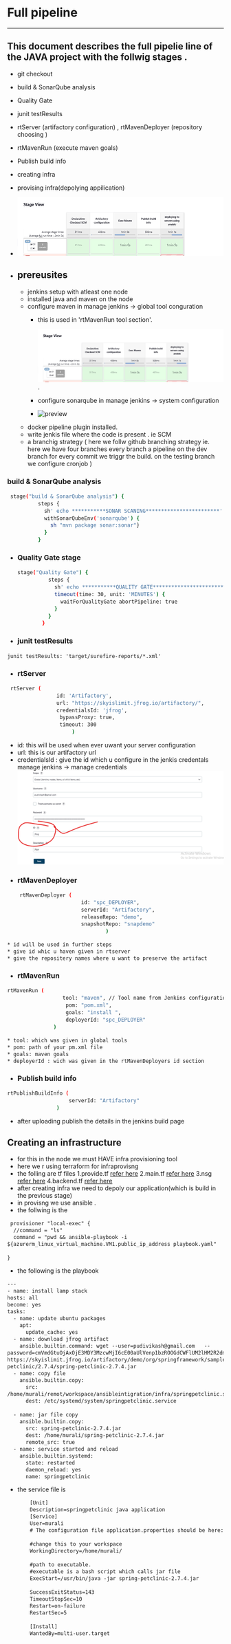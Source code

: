 # **Full pipeline**
---------------------

## **This document describes the full pipelie line of the JAVA project with the follwig stages .**
  * git checkout
  * build & SonarQube analysis
  * Quality Gate
  * junit testResults
  * rtServer (artifactory configuration) , rtMavenDeployer (repository choosing )
  * rtMavenRun (execute maven goals)
  * Publish build info
  * creating infra
  * provising infra(depolying appilication)
  * ![preview](img/1.png)

* ## prereusites 
   * jenkins setup with atleast one node
   * installed java and maven on the node
   * configure maven  in manage jenkins -> global tool conguration 
      * this is used in 'rtMavenRun tool section'. 
             
         ![preview](img/1.png).
      * configure sonarqube in manage jenkins -> system configuration
      * ![preview](img\.png)
    *  docker pipeline plugin installed. 
    * write jenkis file where the code is present . ie SCM
    * a branchig strategy ( here we follw github branching strategy ie. here we have four branches every branch a pipeline on the dev branch for every commit we triggr the build. on the testing branch we configure cronjob  )
 ###  build & SonarQube analysis
  ```bash
   stage("build & SonarQube analysis") {
            steps {
              sh' echo ***********SONAR SCANING************************'
              withSonarQubeEnv('sonarqube') {
                sh "mvn package sonar:sonar"}
              }
            }
  ```
* ###  Quality Gate stage
  ```bash
  stage("Quality Gate") {
            steps {
              sh' echo ***********QUALITY GATE************************'
              timeout(time: 30, unit: 'MINUTES') {
                waitForQualityGate abortPipeline: true
              }
            }
          }
  ```
*  ### junit testResults
  ```
  junit testResults: 'target/surefire-reports/*.xml'
  ```
*  ### rtServer 
  ```bash
   rtServer (
                  id: 'Artifactory',
                  url: "https://skyislimit.jfrog.io/artifactory/",
                  credentialsId: 'jfrog',
                   bypassProxy: true,
                   timeout: 300
                       )
  ```
   * id: this will be used when ever uwant your server configuration
   * url: this is our artifactory url 
   * credentialsId : give the id which u configure in the jenkis credentals
       manage jenkins -> manage credentials
        ![](img/4.png)
*  ### rtMavenDeployer
``` bash
    rtMavenDeployer (
                        id: "spc_DEPLOYER",
                        serverId: "Artifactory",
                        releaseRepo: "demo",
                        snapshotRepo: "snapdemo"
                                )
```
    * id will be used in further steps
    * give id whic u haven given in rtserver
    * give the repositery names where u want to preserve the artifact
*  ###  rtMavenRun
  ```bash
  rtMavenRun (
                    tool: "maven", // Tool name from Jenkins configuration
                     pom: "pom.xml",
                     goals: "install ",
                     deployerId: "spc_DEPLOYER"
                 )
  ```
    * tool: which was given in global tools
    * pom: path of your pm.xml file
    * goals: maven goals
    * deployerId : wich was given in the rtMavenDeployers id section
*  ### Publish build info
```bash 
rtPublishBuildInfo (
                    serverId: "Artifactory"
                )
```
 * after uploading publish the details in the jenkins build page
## Creating an infrastructure 
* for this in the node we must HAVE infra provisioning tool
* here we r using terraform for infraprovisng 
* the folling are tf files
      1.provide.tf [refer here](infra/provider.tf)
      2.main.tf [refer here](infra/main.tf)
      3.nsg [refer here](infra/nsg.tf)
      4.backend.tf [refer here](infra/backend.tf)
 * after creating infra we need to depoly our application(which is build in the previous stage)
 * in provisng we use ansible .
 * the follwing is the 
  ```
   provisioner "local-exec" {
    //command = "ls"
    command = "pwd && ansible-playbook -i ${azurerm_linux_virtual_machine.VM1.public_ip_address playbook.yaml"
      
  }
  ```

  * the following is the playbook
  ```
  ---
- name: install lamp stack
  hosts: all
  become: yes
  tasks:
    - name: update ubuntu packages
      apt:
        update_cache: yes 
    - name: download jfrog artifact
      ansible.builtin.command: wget --user=pudivikash@gmail.com   --password=cmVmdGtuOjAxOjE3MDY3MzcwMjI6cE00aUlVenp1bzROOGdCWFlUM2lHM2R2dmhz  https://skyislimit.jfrog.io/artifactory/demo/org/springframework/samples/spring-petclinic/2.7.4/spring-petclinic-2.7.4.jar
    - name: copy file
      ansible.builtin.copy:
        src: /home/murali/remot/workspace/ansibleintigration/infra/springpetclinic.service
        dest: /etc/systemd/system/springpetclinic.service
        
    - name: jar file copy
      ansible.builtin.copy:
        src: spring-petclinic-2.7.4.jar
        dest: /home/murali/spring-petclinic-2.7.4.jar
        remote_src: true
    - name: service started and reload
      ansible.builtin.systemd:
        state: restarted
        daemon_reload: yes
        name: springpetclinic
  ```   
* the service file is 
  ```
      [Unit]
      Description=springpetclinic java application
      [Service]
      User=murali
      # The configuration file application.properties should be here:

      #change this to your workspace
      WorkingDirectory=/home/murali/

      #path to executable.
      #executable is a bash script which calls jar file
      ExecStart=/usr/bin/java -jar spring-petclinic-2.7.4.jar

      SuccessExitStatus=143
      TimeoutStopSec=10
      Restart=on-failure
      RestartSec=5

      [Install]
      WantedBy=multi-user.target
  ```